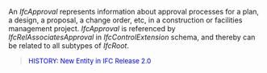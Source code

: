 ﻿An _IfcApproval_ represents information about approval processes for a plan, a design, a proposal, a change order, etc, in a construction or facilities management project. _IfcApproval_ is referenced by _IfcRelAssociatesApproval_ in _IfcControlExtension_ schema, and thereby can be related to all subtypes of _IfcRoot_.

> <font size="-1" color="#0000FF">HISTORY: New Entity in IFC Release 2.0</font>
>